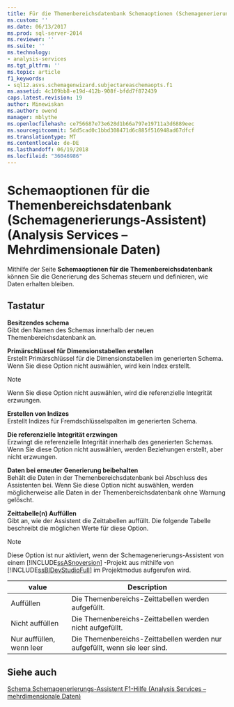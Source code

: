 ```yaml
---
title: Für die Themenbereichsdatenbank Schemaoptionen (Schemagenerierungs-Assistent) (Analysis Services – mehrdimensionale Daten) | Microsoft Docs
ms.custom: ''
ms.date: 06/13/2017
ms.prod: sql-server-2014
ms.reviewer: ''
ms.suite: ''
ms.technology:
- analysis-services
ms.tgt_pltfrm: ''
ms.topic: article
f1_keywords:
- sql12.asvs.schemagenwizard.subjectareaschemaopts.f1
ms.assetid: 4c109bb8-e19d-412b-908f-bfdd7f872439
caps.latest.revision: 19
author: Minewiskan
ms.author: owend
manager: mblythe
ms.openlocfilehash: ce756687e73e628d1b66a797e19711a3d6889eec
ms.sourcegitcommit: 5dd5cad0c1bbd308471d6c885f516948ad67dfcf
ms.translationtype: MT
ms.contentlocale: de-DE
ms.lasthandoff: 06/19/2018
ms.locfileid: "36046986"
---
```

# <a name="subject-area-database-schema-options-schema-generation-wizard-analysis-services---multidimensional-data"></a>Schemaoptionen für die Themenbereichsdatenbank (Schemagenerierungs-Assistent) (Analysis Services – Mehrdimensionale Daten)
  Mithilfe der Seite **Schemaoptionen für die Themenbereichsdatenbank** können Sie die Generierung des Schemas steuern und definieren, wie Daten erhalten bleiben.  
  
## <a name="options"></a>Tastatur  
 **Besitzendes schema**  
 Gibt den Namen des Schemas innerhalb der neuen Themenbereichsdatenbank an.  
  
 **Primärschlüssel für Dimensionstabellen erstellen**  
 Erstellt Primärschlüssel für die Dimensionstabellen im generierten Schema. Wenn Sie diese Option nicht auswählen, wird kein Index erstellt.  
  
> [!NOTE]  
>  Wenn Sie diese Option nicht auswählen, wird die referenzielle Integrität erzwungen.  
  
 **Erstellen von Indizes**  
 Erstellt Indizes für Fremdschlüsselspalten im generierten Schema.  
  
 **Die referenzielle Integrität erzwingen**  
 Erzwingt die referenzielle Integrität innerhalb des generierten Schemas. Wenn Sie diese Option nicht auswählen, werden Beziehungen erstellt, aber nicht erzwungen.  
  
 **Daten bei erneuter Generierung beibehalten**  
 Behält die Daten in der Themenbereichsdatenbank bei Abschluss des Assistenten bei. Wenn Sie diese Option nicht auswählen, werden möglicherweise alle Daten in der Themenbereichsdatenbank ohne Warnung gelöscht.  
  
 **Zeittabelle(n) Auffüllen**  
 Gibt an, wie der Assistent die Zeittabellen auffüllt. Die folgende Tabelle beschreibt die möglichen Werte für diese Option.  
  
> [!NOTE]  
>  Diese Option ist nur aktiviert, wenn der Schemagenerierungs-Assistent von einem [!INCLUDE[ssASnoversion](../includes/ssasnoversion-md.md)] -Projekt aus mithilfe von [!INCLUDE[ssBIDevStudioFull](../includes/ssbidevstudiofull-md.md)] im Projektmodus aufgerufen wird.  
  
|value|Description|  
|-----------|-----------------|  
|Auffüllen|Die Themenbereichs-Zeittabellen werden aufgefüllt.|  
|Nicht auffüllen|Die Themenbereichs-Zeittabellen werden nicht aufgefüllt.|  
|Nur auffüllen, wenn leer|Die Themenbereichs-Zeittabellen werden nur aufgefüllt, wenn sie leer sind.|  
  
## <a name="see-also"></a>Siehe auch  
 [Schema Schemagenerierungs-Assistent F1-Hilfe &#40;Analysis Services – mehrdimensionale Daten&#41;](schema-generation-wizard-f1-help-analysis-services-multidimensional-data.md)  
  
  